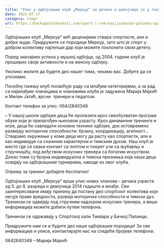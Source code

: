 ```yaml
---
title: "Упис у одбојкашки клуб „Меркур“ за дечаке и девојчице је у току!"
date: 2025-07-17
category: Спорт
url: https://backapalankavesti.com/sport-i-rekreacija/backa-palanka-upis-u-ok-merkur-je-otvoren/
---
```


Одбојкашки клуб „Меркур“ већ деценијама ствара спортисте, али и добре људе. Придружите се породици Меркур, зато што је спорт у добром колективу најлепши дар који можете поклонити свом детету.

Поред значајних успеха у мушкој одбојци, од 2004. године клуб је проширио своје активности и на женску одбојку.

Уколико желите да будете део нашег тима, чекамо вас. Дођите да се упознамо.

Посебну пажњу клуб посвећује раду са млађим категоријама, а за рад са најмлађим чланицама и члановима клуба је задужена Марија Мајкић и Милан Јатић, врсни  тренери и педагози.

Контакт телефон за упис: 064/2840348

– У нашој школи одбојке деца ће пролазити кроз свеобухватан програм обуке који је прилагођен њиховом узрасту. Кроз динамичне тренинге и игре, деца ће савладати основне технике одбојке, док истовремено развијају моторичке способности: брзину, координацију, агилност… Стварамо окружење у коме деца могу да расту као спортисти, али и као индивидуе са снажним карактером и тимским духом. Наш клуб је место где се сваки контакт са лоптом и покрет учи са љубављу и стручношћу, под вођством искусних тренера са богатим искуством. Доказ томе су бројна индивидуална и тимска признања која наша деца освајају на одбојкашким турнирима, наводе из овог клуба.

Опрему за тренинг добијате бесплатно!

Одбојкашки клуб „Меркур“ врши упис нових чланова – дечака узраста од 5. до 8. разреда и девојчица 2014 годиште и млађе. Сви заинтересовани имају прилику да постану део спортског колектива који негује праве вредности, развија моторичке способности и тимски дух. Тренинзи се одвијају под стручним надзором искусних тренера, а више информација можете добити путем телефона.

Тренинзи се одржавају у Спортској хали Тиквара у Бачкој Паланци.

Придружите нам се и будите део наше одбојкашке породице! За све информације и уписе, контактирајте нас на следеће бројеве телефона:

0642840348 – Марија Мајкић

